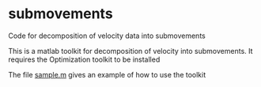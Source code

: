# submovements
Code for decomposition of velocity data into submovements

This is a matlab toolkit for decomposition of velocity into submovements.
It requires the Optimization toolkit to be installed

The file [sample.m](matlab/sample.m) gives an example of how to use the toolkit
